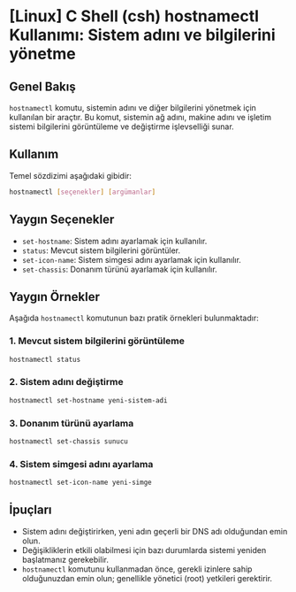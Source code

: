 # [Linux] C Shell (csh) hostnamectl Kullanımı: Sistem adını ve bilgilerini yönetme

## Genel Bakış
`hostnamectl` komutu, sistemin adını ve diğer bilgilerini yönetmek için kullanılan bir araçtır. Bu komut, sistemin ağ adını, makine adını ve işletim sistemi bilgilerini görüntüleme ve değiştirme işlevselliği sunar.

## Kullanım
Temel sözdizimi aşağıdaki gibidir:

```bash
hostnamectl [seçenekler] [argümanlar]
```

## Yaygın Seçenekler
- `set-hostname`: Sistem adını ayarlamak için kullanılır.
- `status`: Mevcut sistem bilgilerini görüntüler.
- `set-icon-name`: Sistem simgesi adını ayarlamak için kullanılır.
- `set-chassis`: Donanım türünü ayarlamak için kullanılır.

## Yaygın Örnekler
Aşağıda `hostnamectl` komutunun bazı pratik örnekleri bulunmaktadır:

### 1. Mevcut sistem bilgilerini görüntüleme
```bash
hostnamectl status
```

### 2. Sistem adını değiştirme
```bash
hostnamectl set-hostname yeni-sistem-adi
```

### 3. Donanım türünü ayarlama
```bash
hostnamectl set-chassis sunucu
```

### 4. Sistem simgesi adını ayarlama
```bash
hostnamectl set-icon-name yeni-simge
```

## İpuçları
- Sistem adını değiştirirken, yeni adın geçerli bir DNS adı olduğundan emin olun.
- Değişikliklerin etkili olabilmesi için bazı durumlarda sistemi yeniden başlatmanız gerekebilir.
- `hostnamectl` komutunu kullanmadan önce, gerekli izinlere sahip olduğunuzdan emin olun; genellikle yönetici (root) yetkileri gerektirir.